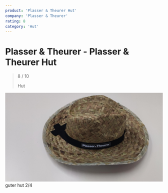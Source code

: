 ```yaml
---
product: 'Plasser & Theurer Hut'
company: 'Plasser & Theurer'
rating: 8
category: 'Hut'
---
```


# Plasser & Theurer - Plasser & Theurer Hut
>
> 8 / 10
>
> Hut

![Plasser & Theurer Hut](./assets/plasser-&-theurer-plasser-&-theurer-hut-7dfaeeaa-ead8-4895-bf88-ad852bbceef1.jpg)
guter hut 2/4
